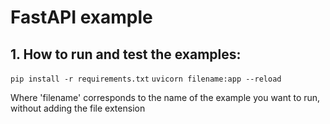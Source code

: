 # FastAPI example

## 1. How to run and test the examples:


`pip install -r requirements.txt`
`uvicorn filename:app --reload`

Where 'filename' corresponds to the name of the example you want to run, without adding the file extension